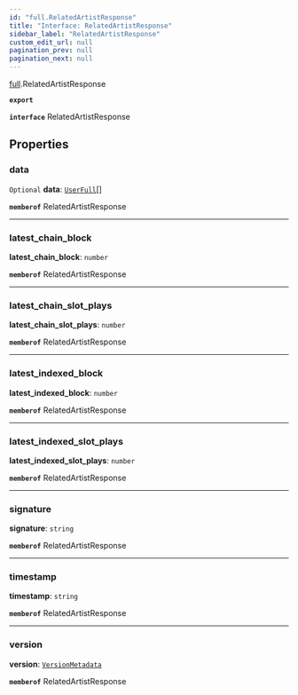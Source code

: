 ```yaml
---
id: "full.RelatedArtistResponse"
title: "Interface: RelatedArtistResponse"
sidebar_label: "RelatedArtistResponse"
custom_edit_url: null
pagination_prev: null
pagination_next: null
---
```


[full](../namespaces/full.md).RelatedArtistResponse

**`export`**

**`interface`** RelatedArtistResponse

## Properties

### data

 `Optional` **data**: [`UserFull`](full.UserFull.md)[]

**`memberof`** RelatedArtistResponse

___

### latest\_chain\_block

 **latest\_chain\_block**: `number`

**`memberof`** RelatedArtistResponse

___

### latest\_chain\_slot\_plays

 **latest\_chain\_slot\_plays**: `number`

**`memberof`** RelatedArtistResponse

___

### latest\_indexed\_block

 **latest\_indexed\_block**: `number`

**`memberof`** RelatedArtistResponse

___

### latest\_indexed\_slot\_plays

 **latest\_indexed\_slot\_plays**: `number`

**`memberof`** RelatedArtistResponse

___

### signature

 **signature**: `string`

**`memberof`** RelatedArtistResponse

___

### timestamp

 **timestamp**: `string`

**`memberof`** RelatedArtistResponse

___

### version

 **version**: [`VersionMetadata`](full.VersionMetadata.md)

**`memberof`** RelatedArtistResponse
